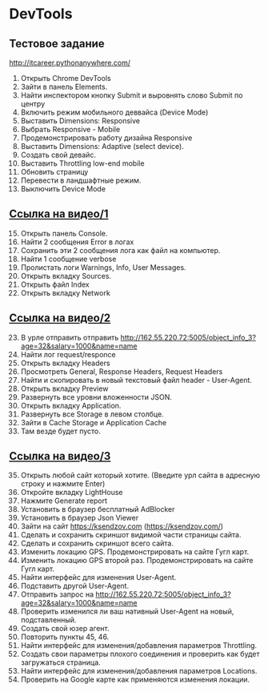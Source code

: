 # DevTools
## Тестовое задание
http://itcareer.pythonanywhere.com/
 1. Открыть Chrome DevTools
 2. Зайти в панель Elements.
 3. Найти инспектором кнопку Submit и выровнять слово Submit по центру
 4. Включить режим мобильного деввайса (Device Mode)
 5. Выставить Dimensions: Responsive 
 6. Выбрать Responsive - Mobile
 7. Продемонстрировать работу дизайна Responsive
 8. Выставить Dimensions: Adaptive (select device).
 9. Создать свой девайс.
 10. Выставить Throttling low-end mobile
 11. Обновить страницу
 12. Перевести в ландшафтные режим.
 13. Выключить Device Mode
 ## [Ссылка на видео/1](https://drive.google.com/file/d/1sSLj2t6C3EeUQITmuMcZ7HHnvIaFv5rR/view?usp=sharing)
 15. Открыть панель Console.
 16. Найти 2 сообщения Error в логах
 17. Сохранить эти 2 сообщения лога как файл на компьютер.
 18. Найти 1 сообщение verbose
 19. Пролистать логи Warnings, Info, User Messages.
 20. Открыть вкладку Sources.
 21. Открыть файл Index
 22. Открыть вкладку Network
  ## [Ссылка на видео/2](https://drive.google.com/file/d/1amEjBqcKBNSVuv6C1UW0ZlH3YX12U68j/view?usp=sharing)
 23. В урле отправить отправить http://162.55.220.72:5005/object_info_3?age=32&salary=1000&name=name
 24. Найти лог request/responce  
 25. Открыть вкладку Headers
 26. Просмотреть General, Response Headers, Request Headers
 27. Найти и скопировать в новый текстовый файл header - User-Agent.
 28. Открыть вкладку Preview
 29. Развернуть все уровни вложенности JSON.
 30. Открыть вкладку Application.
 31. Развернуть все Storage в левом столбце.
 32. Зайти в Cache Storage и Application Cache
 33. Там везде будет пусто.
 ## [Ссылка на видео/3]( )
 35. Открыть любой сайт который хотите. (Введите урл сайта в адресную строку и нажмите Enter)
 36. Откройте вкладку LightHouse
 37. Нажмите Generate report
 38. Установить в браузер бесплатный AdBlocker
 39. Установить в браузер Json Viewer
 40. Зайти на сайт https://ksendzov.com (https://ksendzov.com/)
 41. Сделать и сохранить скриншот видимой части страницы сайта.
 42. Сделать и сохранить скриншот всего сайта.
 43. Изменить локацию GPS. Продемонстрировать на сайте Гугл карт.
 44. Изменить локацию GPS второй раз. Продемонстрировать на сайте Гугл карт.
 45. Найти интерфейс для изменения User-Agent.
 46. Подставить другой User-Agent. 
 47. Отправить запрос на http://162.55.220.72:5005/object_info_3?age=32&salary=1000&name=name
 48. Проверить изменился ли ваш нативный User-Agent на новый, подставленный.
 49. Создать свой юзер агент.
 50. Повторить пункты 45, 46.
 51. Найти интерфейс для изменения/добавления параметров Throttling.
 52. Создать свои параметры плохого соединения и проверить как будет загружаться страница.
 53. Найти интерфейс для изменения/добавления параметров Locations.
 54. Проверить на Google карте как применяются изменения локации.
